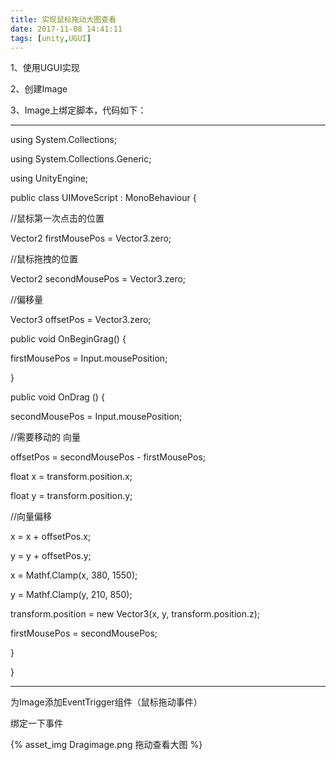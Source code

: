```yaml
---
title: 实现鼠标拖动大图查看
date: 2017-11-08 14:41:11
tags: [unity,UGUI]
---
```

1、使用UGUI实现

2、创建Image

3、Image上绑定脚本，代码如下：

<!--more-->

------------------------------

using System.Collections;

using System.Collections.Generic;

using UnityEngine;

public class UIMoveScript : MonoBehaviour {

//鼠标第一次点击的位置

Vector2 firstMousePos = Vector3.zero;

//鼠标拖拽的位置

Vector2 secondMousePos = Vector3.zero;

//偏移量

Vector3 offsetPos = Vector3.zero;

public void OnBeginGrag() {

firstMousePos = Input.mousePosition;

}

public  void OnDrag () {

secondMousePos = Input.mousePosition;

//需要移动的 向量

offsetPos = secondMousePos - firstMousePos;

float x = transform.position.x;

float y = transform.position.y;

//向量偏移

x = x + offsetPos.x;

y = y + offsetPos.y;

x = Mathf.Clamp(x, 380, 1550);

y = Mathf.Clamp(y, 210, 850);

transform.position = new Vector3(x, y, transform.position.z);

firstMousePos = secondMousePos;

}

}

------------------------------

为Image添加EventTrigger组件（鼠标拖动事件）

绑定一下事件

{% asset_img Dragimage.png 拖动查看大图 %}


